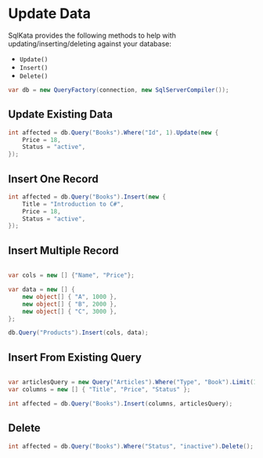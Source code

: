 # Update Data

SqlKata provides the following methods to help with updating/inserting/deleting against your database:

 - `Update()`
 - `Insert()`
 - `Delete()`

```cs
var db = new QueryFactory(connection, new SqlServerCompiler());
```

## Update Existing Data

```cs
int affected = db.Query("Books").Where("Id", 1).Update(new {
    Price = 18,
    Status = "active",
});
```

## Insert One Record

```cs
int affected = db.Query("Books").Insert(new {
    Title = "Introduction to C#",
    Price = 18,
    Status = "active",
});

```

## Insert Multiple Record

```cs

var cols = new [] {"Name", "Price"};

var data = new [] {
    new object[] { "A", 1000 },
    new object[] { "B", 2000 },
    new object[] { "C", 3000 },
};

db.Query("Products").Insert(cols, data);

```

## Insert From Existing Query

```cs

var articlesQuery = new Query("Articles").Where("Type", "Book").Limit(100);
var columns = new [] { "Title", "Price", "Status" };

int affected = db.Query("Books").Insert(columns, articlesQuery);

```

## Delete

```cs
int affected = db.Query("Books").Where("Status", "inactive").Delete();
```